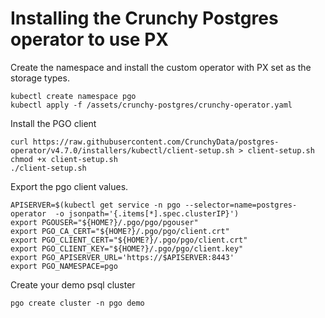 # Installing the Crunchy Postgres operator to use PX

Create the namespace and install the custom operator with PX set as the storage types.

```
kubectl create namespace pgo
kubectl apply -f /assets/crunchy-postgres/crunchy-operator.yaml
```

Install the PGO client

```
curl https://raw.githubusercontent.com/CrunchyData/postgres-operator/v4.7.0/installers/kubectl/client-setup.sh > client-setup.sh
chmod +x client-setup.sh
./client-setup.sh
```

Export the pgo client values.

```
APISERVER=$(kubectl get service -n pgo --selector=name=postgres-operator  -o jsonpath='{.items[*].spec.clusterIP}')
export PGOUSER="${HOME?}/.pgo/pgo/pgouser"
export PGO_CA_CERT="${HOME?}/.pgo/pgo/client.crt"
export PGO_CLIENT_CERT="${HOME?}/.pgo/pgo/client.crt"
export PGO_CLIENT_KEY="${HOME?}/.pgo/pgo/client.key"
export PGO_APISERVER_URL='https://$APISERVER:8443'
export PGO_NAMESPACE=pgo
```

Create your demo psql cluster

`pgo create cluster -n pgo demo`